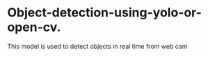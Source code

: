 # Object-detection-using-yolo-or-open-cv.
This model is used to detect objects in real time from web cam
